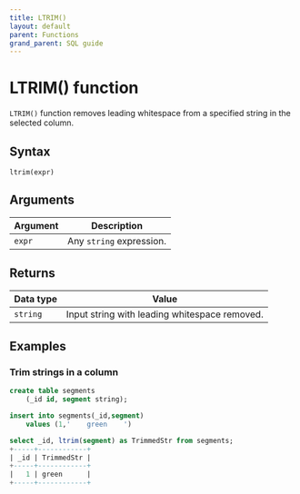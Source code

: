 ```yaml
---
title: LTRIM()
layout: default
parent: Functions
grand_parent: SQL guide
---
```


# LTRIM() function

`LTRIM()` function removes leading whitespace from a specified string in the selected column.

## Syntax

```
ltrim(expr)
```

## Arguments

| Argument | Description |
|---|---|
| `expr` | Any `string` expression. |

## Returns

| Data type | Value |
|---|---|
| `string` | Input string with leading whitespace removed. |

## Examples

### Trim strings in a column

```sql
create table segments
    (_id id, segment string);

insert into segments(_id,segment)
    values (1,'    green    ')

select _id, ltrim(segment) as TrimmedStr from segments;
+-----+------------+
| _id | TrimmedStr |
+-----+------------+
|   1 | green      |
+-----+------------+
```

